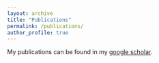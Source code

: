 ```yaml
---
layout: archive
title: "Publications"
permalink: /publications/
author_profile: true
---
```


My publications can be found in my [google scholar](https://scholar.google.ca/citations?user=0CLKCVUAAAAJ&hl=en).


